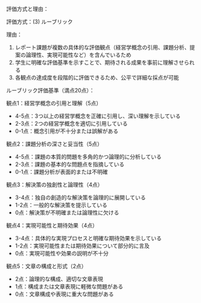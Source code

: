 評価方式と理由：

評価方式：(3) ルーブリック

理由：
1. レポート課題が複数の具体的な評価観点（経営学概念の引用、課題分析、提案の論理性、実現可能性など）を含んでいるため
2. 学生に明確な評価基準を示すことで、期待される成果を事前に理解させられる
3. 各観点の達成度を段階的に評価できるため、公平で詳細な採点が可能

ルーブリック評価基準（満点20点）：

観点1：経営学概念の引用と理解（5点）
- 4-5点：3つ以上の経営学概念を正確に引用し、深い理解を示している
- 2-3点：2つの経営学概念を適切に引用している
- 0-1点：概念引用が不十分または誤解がある

観点2：課題分析の深さと妥当性（5点）
- 4-5点：課題の本質的問題を多角的かつ論理的に分析している
- 2-3点：課題の基本的な問題点を指摘している
- 0-1点：課題分析が表面的または不明確

観点3：解決策の独創性と論理性（4点）
- 3-4点：独自の創造的な解決策を論理的に展開している
- 1-2点：一般的な解決策を提示している
- 0点：解決策が不明確または論理性に欠ける

観点4：実現可能性と期待効果（4点）
- 3-4点：具体的な実現プロセスと明確な期待効果を示している
- 1-2点：実現可能性または期待効果について部分的に言及
- 0点：実現可能性や効果の説明が不十分

観点5：文章の構成と形式（2点）
- 2点：論理的な構成、適切な文章表現
- 1点：構成または文章表現に軽微な問題がある
- 0点：文章構成や表現に重大な問題がある